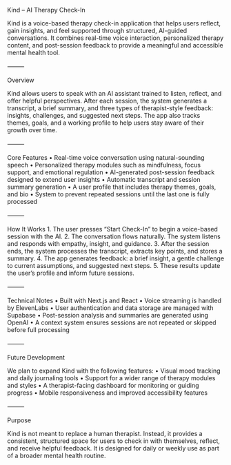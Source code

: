 Kind – AI Therapy Check-In

Kind is a voice-based therapy check-in application that helps users reflect, gain insights, and feel supported through structured, AI-guided conversations. It combines real-time voice interaction, personalized therapy content, and post-session feedback to provide a meaningful and accessible mental health tool.

⸻

Overview

Kind allows users to speak with an AI assistant trained to listen, reflect, and offer helpful perspectives. After each session, the system generates a transcript, a brief summary, and three types of therapist-style feedback: insights, challenges, and suggested next steps. The app also tracks themes, goals, and a working profile to help users stay aware of their growth over time.

⸻

Core Features
	•	Real-time voice conversation using natural-sounding speech
	•	Personalized therapy modules such as mindfulness, focus support, and emotional regulation
	•	AI-generated post-session feedback designed to extend user insights
	•	Automatic transcript and session summary generation
	•	A user profile that includes therapy themes, goals, and bio
	•	System to prevent repeated sessions until the last one is fully processed

⸻

How It Works
	1.	The user presses “Start Check-In” to begin a voice-based session with the AI.
	2.	The conversation flows naturally. The system listens and responds with empathy, insight, and guidance.
	3.	After the session ends, the system processes the transcript, extracts key points, and stores a summary.
	4.	The app generates feedback: a brief insight, a gentle challenge to current assumptions, and suggested next steps.
	5.	These results update the user’s profile and inform future sessions.

⸻

Technical Notes
	•	Built with Next.js and React
	•	Voice streaming is handled by ElevenLabs
	•	User authentication and data storage are managed with Supabase
	•	Post-session analysis and summaries are generated using OpenAI
	•	A context system ensures sessions are not repeated or skipped before full processing

⸻

Future Development

We plan to expand Kind with the following features:
	•	Visual mood tracking and daily journaling tools
	•	Support for a wider range of therapy modules and styles
	•	A therapist-facing dashboard for monitoring or guiding progress
	•	Mobile responsiveness and improved accessibility features

⸻

Purpose

Kind is not meant to replace a human therapist. Instead, it provides a consistent, structured space for users to check in with themselves, reflect, and receive helpful feedback. It is designed for daily or weekly use as part of a broader mental health routine.